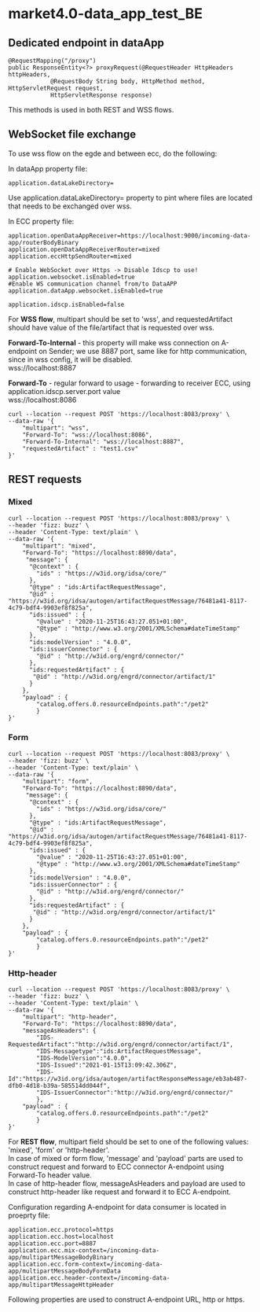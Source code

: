 # market4.0-data_app_test_BE


## Dedicated endpoint in dataApp

```
@RequestMapping("/proxy")
public ResponseEntity<?> proxyRequest(@RequestHeader HttpHeaders httpHeaders,
			@RequestBody String body, HttpMethod method, HttpServletRequest request,
			HttpServletResponse response)
```
This methods is used in both REST and WSS flows.


## WebSocket file exchange

To use wss flow on the egde and between ecc, do the following:

In dataApp property file:

```
application.dataLakeDirectory=
```
Use application.dataLakeDirectory= property to pint where files are located that needs to be exchanged over wss.

In ECC property file:

```
application.openDataAppReceiver=https://localhost:9000/incoming-data-app/routerBodyBinary
application.openDataAppReceiverRouter=mixed
application.eccHttpSendRouter=mixed

# Enable WebSocket over Https -> Disable Idscp to use!
application.websocket.isEnabled=true
#Enable WS communication channel from/to DataAPP
application.dataApp.websocket.isEnabled=true

application.idscp.isEnabled=false

```

For <b>WSS flow</b>, multipart should be set to 'wss', and requestedArtifact should have value of the file/artifact that is requested over wss.

**Forward-To-Internal** - this property will make wss connection on A-endpoint on Sender; we use 8887 port, same like for http communication, since in wss config, it will be disabled.<br />
wss://localhost:8887

**Forward-To** - regular forward to usage - forwarding to receiver ECC, using application.idscp.server.port value<br />
wss://localhost:8086

```
curl --location --request POST 'https://localhost:8083/proxy' \
--data-raw '{
    "multipart": "wss",
    "Forward-To": "wss://localhost:8086",
    "Forward-To-Internal": "wss://localhost:8887",
    "requestedArtifact" : "test1.csv"
}'
```
## REST requests

### Mixed

```
curl --location --request POST 'https://localhost:8083/proxy' \
--header 'fizz: buzz' \
--header 'Content-Type: text/plain' \
--data-raw '{
    "multipart": "mixed",
    "Forward-To": "https://localhost:8890/data",
	 "message": {
	  "@context" : {
		"ids" : "https://w3id.org/idsa/core/"
	  },
	  "@type" : "ids:ArtifactRequestMessage",
	  "@id" : "https://w3id.org/idsa/autogen/artifactRequestMessage/76481a41-8117-4c79-bdf4-9903ef8f825a",
	  "ids:issued" : {
		"@value" : "2020-11-25T16:43:27.051+01:00",
		"@type" : "http://www.w3.org/2001/XMLSchema#dateTimeStamp"
	  },
	  "ids:modelVersion" : "4.0.0",
	  "ids:issuerConnector" : {
		"@id" : "http://w3id.org/engrd/connector/"
	  },
	  "ids:requestedArtifact" : {
	   "@id" : "http://w3id.org/engrd/connector/artifact/1"
	  }
	},
	"payload" : {
		"catalog.offers.0.resourceEndpoints.path":"/pet2"
		}
}'

```

### Form

```
curl --location --request POST 'https://localhost:8083/proxy' \
--header 'fizz: buzz' \
--header 'Content-Type: text/plain' \
--data-raw '{
    "multipart": "form",
    "Forward-To": "https://localhost:8890/data",
	 "message": {
	  "@context" : {
		"ids" : "https://w3id.org/idsa/core/"
	  },
	  "@type" : "ids:ArtifactRequestMessage",
	  "@id" : "https://w3id.org/idsa/autogen/artifactRequestMessage/76481a41-8117-4c79-bdf4-9903ef8f825a",
	  "ids:issued" : {
		"@value" : "2020-11-25T16:43:27.051+01:00",
		"@type" : "http://www.w3.org/2001/XMLSchema#dateTimeStamp"
	  },
	  "ids:modelVersion" : "4.0.0",
	  "ids:issuerConnector" : {
		"@id" : "http://w3id.org/engrd/connector/"
	  },
	  "ids:requestedArtifact" : {
	   "@id" : "http://w3id.org/engrd/connector/artifact/1"
	  }
	},
	"payload" : {
		"catalog.offers.0.resourceEndpoints.path":"/pet2"
		}
}'

```

### Http-header

```
curl --location --request POST 'https://localhost:8083/proxy' \
--header 'fizz: buzz' \
--header 'Content-Type: text/plain' \
--data-raw '{
    "multipart": "http-header",
    "Forward-To": "https://localhost:8890/data",
	"messageAsHeaders": {
        "IDS-RequestedArtifact":"http://w3id.org/engrd/connector/artifact/1",
        "IDS-Messagetype":"ids:ArtifactRequestMessage",
        "IDS-ModelVersion":"4.0.0",
        "IDS-Issued":"2021-01-15T13:09:42.306Z",
        "IDS-Id":"https://w3id.org/idsa/autogen/artifactResponseMessage/eb3ab487-dfb0-4d18-b39a-585514dd044f",
        "IDS-IssuerConnector":"http://w3id.org/engrd/connector/"
        },
	"payload" : {
		"catalog.offers.0.resourceEndpoints.path":"/pet2"
		}
}'

```
For <b>REST flow</b>, multipart field should be set to one of the following values: 'mixed', 'form' or 'http-header'.<br/>
In case of mixed or form flow, 'message' and 'payload' parts are used to construct request and forward to ECC connector A-endpoint using Forward-To header value.<br />
In case of http-header flow, messageAsHeaders and payload are used to construct http-header like request and forward it to ECC A-endpoint.

Configuration regarding A-endpoint for data consumer is located in proeprty file:

```
application.ecc.protocol=https
application.ecc.host=localhost
application.ecc.port=8887
application.ecc.mix-context=/incoming-data-app/multipartMessageBodyBinary
application.ecc.form-context=/incoming-data-app/multipartMessageBodyFormData
application.ecc.header-context=/incoming-data-app/multipartMessageHttpHeader
```

Following properties are used to construct A-endpoint URL, http or https.

